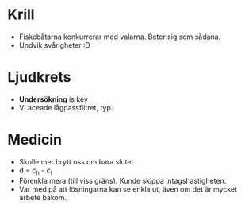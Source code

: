 # Krill
* Fiskebåtarna konkurrerar med valarna. Beter sig som sådana.
* Undvik svårigheter :D

# Ljudkrets
* **Undersökning** is key
* Vi aceade lågpassfiltret, typ.

# Medicin
* Skulle mer brytt oss om bara slutet
* d = c<sub>h</sub> - c<sub>l</sub>
* Förenkla mera (till viss gräns). Kunde skippa intagshastigheten.
* Var med på att lösningarna kan se enkla ut, även om det är mycket arbete bakom.
